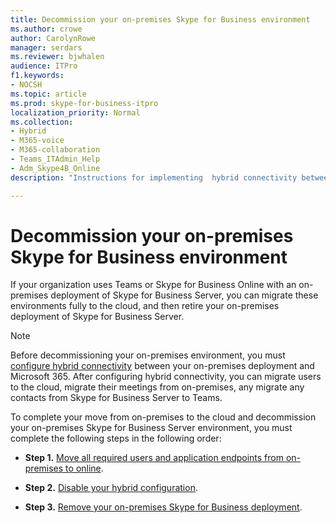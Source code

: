 ```yaml
---
title: Decommission your on-premises Skype for Business environment
ms.author: crowe
author: CarolynRowe
manager: serdars
ms.reviewer: bjwhalen
audience: ITPro
f1.keywords:
- NOCSH
ms.topic: article
ms.prod: skype-for-business-itpro
localization_priority: Normal
ms.collection: 
- Hybrid 
- M365-voice
- M365-collaboration
- Teams_ITAdmin_Help
- Adm_Skype4B_Online
description: "Instructions for implementing  hybrid connectivity between Skype for Business Server and Skype for Business Online."

---
```


# Decommission your on-premises Skype for Business environment

If your organization uses Teams or Skype for Business Online with an on-premises deployment of Skype for Business Server, you can migrate these environments fully to the cloud, and then retire your on-premises deployment of Skype for Business Server. 

> [!NOTE]
> Before decommissioning your on-premises environment, you must [configure hybrid connectivity](configure-hybrid-connectivity.md) between your on-premises deployment and Microsoft 365. After configuring hybrid connectivity, you can migrate users to the cloud, migrate their meetings from on-premises, any migrate any contacts from Skype for Business Server to Teams.

To complete your move from on-premises to the cloud and decommission your on-premises Skype for Business Server environment, you must complete the following steps in the following order:

- **Step 1.** [Move all required users and application endpoints from on-premises to online](decommission-move-on-prem-users.md).

- **Step 2.** [Disable your hybrid configuration](decommission-disable-hybrid.md).

- **Step 3.** [Remove your on-premises Skype for Business deployment](decommission-remove-on-prem.md).

